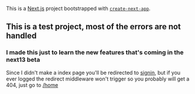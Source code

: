 This is a [Next.js](https://nextjs.org/) project bootstrapped with [`create-next-app`](https://github.com/vercel/next.js/tree/canary/packages/create-next-app).

## This is a test project, most of the errors are not handled

### I made this just to learn the new features that's coming in the next13 beta

Since I didn't make a index page you'll be redirected to [signin](https://next13-app-folder-experimental.vercel.app/signin), but if you ever logged the redirect middleware won't trigger so you probably will get a 404, just go to [/home](https://next13-app-folder-experimental.vercel.app/home)
